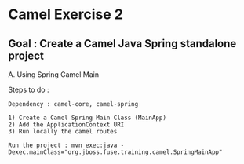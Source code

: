 Camel Exercise 2
================

Goal : Create a Camel Java Spring standalone project
----------------------------------------------------

A. Using Spring Camel Main

Steps to do :

    Dependency : camel-core, camel-spring

    1) Create a Camel Spring Main Class (MainApp)
    2) Add the ApplicationContext URI
    3) Run locally the camel routes

    Run the project : mvn exec:java -Dexec.mainClass="org.jboss.fuse.training.camel.SpringMainApp"
